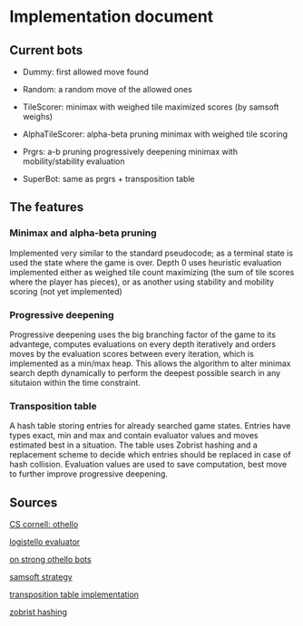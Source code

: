 # Implementation document

## Current bots

* Dummy: first allowed move found

* Random: a random move of the allowed ones

* TileScorer: minimax with weighed tile maximized scores (by samsoft weighs)

* AlphaTileScorer: alpha-beta pruning minimax with weighed tile scoring

* Prgrs: a-b pruning progressively deepening minimax with mobility/stability evaluation

* SuperBot: same as prgrs + transposition table

## The features

### Minimax and alpha-beta pruning

Implemented very similar to the standard pseudocode; as a terminal state is used the state where the game is over. Depth 0 uses heuristic evaluation implemented either as weighed tile count maximizing (the sum of tile scores where the player has pieces), or as another using stability and mobility scoring (not yet implemented)

### Progressive deepening

Progressive deepening uses the big branching factor of the game to its advantege, computes evaluations on every depth iteratively and orders moves by the evaluation scores between every iteration, which is implemented as a min/max heap. This allows the algorithm to alter minimax search depth dynamically to perform the deepest possible search in any situtaion within the time constraint.

### Transposition table

A hash table storing entries for already searched game states. Entries have types exact, min and max and contain evaluator values and moves estimated best in a situation. The table uses Zobrist hashing and a replacement scheme to decide which entries should be replaced in case of hash collision. Evaluation values are used to save computation, best move to further improve progressive deepening.


## Sources
[CS cornell: othello](http://www.cs.cornell.edu/~yuli/othello/othello.html)

[logistello evaluator](https://citeseerx.ist.psu.edu/viewdoc/download?doi=10.1.1.49.7258&rep=rep1&type=pdf)

[on strong othello bots](https://link.springer.com/content/pdf/10.1007/978-0-387-35660-0_10.pdf)

[samsoft strategy](http://samsoft.org.uk/reversi/strategy.htm#rules)

[transposition table implementation](https://web.archive.org/web/20071031100051/http://www.brucemo.com/compchess/programming/hashing.htm)

[zobrist hashing](https://en.wikipedia.org/wiki/Zobrist_hashing)

